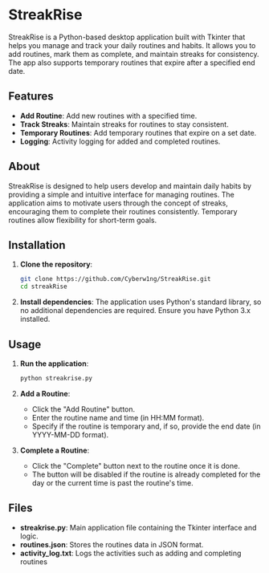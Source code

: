 # StreakRise

StreakRise is a Python-based desktop application built with Tkinter that helps you manage and track your daily routines and habits. It allows you to add routines, mark them as complete, and maintain streaks for consistency. The app also supports temporary routines that expire after a specified end date.

## Features

- **Add Routine**: Add new routines with a specified time.
- **Track Streaks**: Maintain streaks for routines to stay consistent.
- **Temporary Routines**: Add temporary routines that expire on a set date.
- **Logging**: Activity logging for added and completed routines.

## About

StreakRise is designed to help users develop and maintain daily habits by providing a simple and intuitive interface for managing routines. The application aims to motivate users through the concept of streaks, encouraging them to complete their routines consistently. Temporary routines allow flexibility for short-term goals.

## Installation

1. **Clone the repository**:
    ```sh
    git clone https://github.com/Cyberw1ng/StreakRise.git
    cd streakRise
    ```

2. **Install dependencies**:
    The application uses Python's standard library, so no additional dependencies are required. Ensure you have Python 3.x installed.

## Usage

1. **Run the application**:
    ```sh
    python streakrise.py
    ```

2. **Add a Routine**:
    - Click the "Add Routine" button.
    - Enter the routine name and time (in HH:MM format).
    - Specify if the routine is temporary and, if so, provide the end date (in YYYY-MM-DD format).

3. **Complete a Routine**:
    - Click the "Complete" button next to the routine once it is done.
    - The button will be disabled if the routine is already completed for the day or the current time is past the routine's time.

## Files

- **streakrise.py**: Main application file containing the Tkinter interface and logic.
- **routines.json**: Stores the routines data in JSON format.
- **activity_log.txt**: Logs the activities such as adding and completing routines
